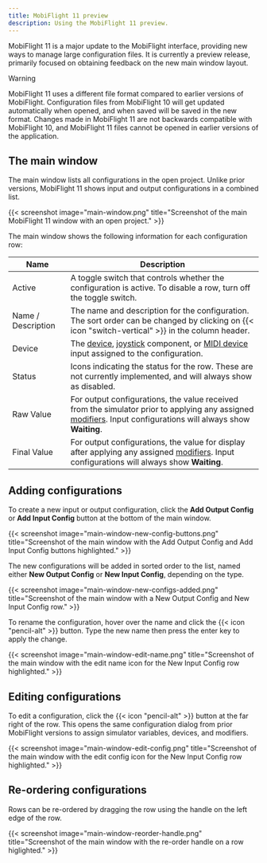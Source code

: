 ```yaml
---
title: MobiFlight 11 preview
description: Using the MobiFlight 11 preview.
---
```


MobiFlight 11 is a major update to the MobiFlight interface, providing new ways to manage large configuration files. It is currently a preview release, primarily focused on obtaining feedback on the new main window layout.

> [!WARNING]
> MobiFlight 11 uses a different file format compared to earlier versions of MobiFlight. Configuration files from MobiFlight 10 will get updated automatically when opened, and when saved will be saved in the new format. Changes made in MobiFlight 11 are not backwards compatible with MobiFlight 10, and MobiFlight 11 files cannot be opened in earlier versions of the application.

## The main window

The main window lists all configurations in the open project. Unlike prior versions, MobiFlight 11 shows input and output configurations in a combined list.

{{< screenshot image="main-window.png" title="Screenshot of the main MobiFlight 11 window with an open project." >}}

The main window shows the following information for each configuration row:

| Name               | Description                                                                                                                                                                         |
| ------------------ | ----------------------------------------------------------------------------------------------------------------------------------------------------------------------------------- |
| Active             | A toggle switch that controls whether the configuration is active. To disable a row, turn off the toggle switch.                                                                    |
| Name / Description | The name and description for the configuration. The sort order can be changed by clicking on {{< icon "switch-vertical" >}} in the column header.                                   |
| Device             | The [device](/devices/), [joystick](/joysticks/) component, or [MIDI device](/midi-devices/) input assigned to the configuration.                                                   |
| Status             | Icons indicating the status for the row. These are not currently implemented, and will always show as disabled.                                                                     |
| Raw Value          | For output configurations, the value received from the simulator prior to applying any assigned [modifiers](/guides/modifiers/). Input configurations will always show **Waiting**. |
| Final Value        | For output configurations, the value for display after applying any assigned [modifiers](/guides/modifiers/). Input configurations will always show **Waiting**.                    |

## Adding configurations

To create a new input or output configuration, click the **Add Output Config** or **Add Input Config** button at the bottom of the main window.

{{< screenshot image="main-window-new-config-buttons.png" title="Screenshot of the main window with the Add Output Config and Add Input Config buttons highlighted." >}}

The new configurations will be added in sorted order to the list, named either **New Output Config** or **New Input Config**, depending on the type.

{{< screenshot image="main-window-new-configs-added.png" title="Screenshot of the main window with a New Output Config and New Input Config row." >}}

To rename the configuration, hover over the name and click the {{< icon "pencil-alt" >}} button. Type the new name then press the enter key to apply the change.

{{< screenshot image="main-window-edit-name.png" title="Screenshot of the main window with the edit name icon for the New Input Config row highlighted." >}}

## Editing configurations

To edit a configuration, click the {{< icon "pencil-alt" >}} button at the far right of the row. This opens the same configuration dialog from prior MobiFlight versions to assign simulator variables, devices, and modifiers.

{{< screenshot image="main-window-edit-config.png" title="Screenshot of the main window with the edit config icon for the New Input Config row highlighted." >}}

## Re-ordering configurations

Rows can be re-ordered by dragging the row using the handle on the left edge of the row.

{{< screenshot image="main-window-reorder-handle.png" title="Screenshot of the main window with the re-order handle on a row higlighted." >}}
